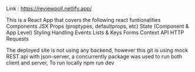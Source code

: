 Link : https://reviewpoll.netlify.app/

This is a React App that covers the following react funtionalities
Components
JSX
Props (proptypes, defaultprops, etc)
State (Component & App Level)
Styling
Handling Events
Lists & Keys
Forms
Context API
HTTP Requests

The deployed site is not using any backend, however this git is using mock REST api with json-server, a concurrently package was used to run both client and server,
To run locally
npm run dev
